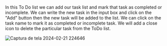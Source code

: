 In this To Do list we can add our task list and mark that task as completed or incomplete. We can write the new task in the input box and click on the "Add" button then the new task will be added to the list.
We can click on the task name to mark it as completed or incomplete task. We will add a close icon to delete the particular task from the ToDo list.

![Captura de tela 2024-02-21 224646](https://github.com/karinacristo/To-Do-list/assets/94079921/f68901c4-9737-4adf-a1a0-d01c6ed792d4)
